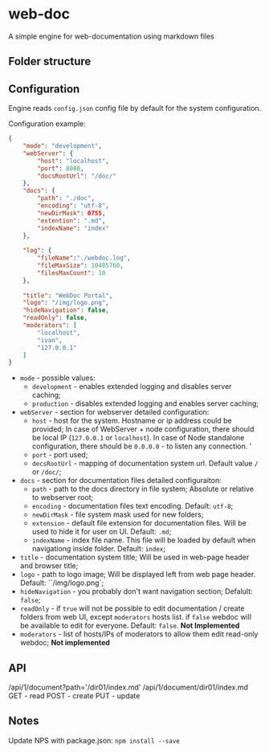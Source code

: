 # web-doc

A simple engine for web-documentation using markdown files

## Folder structure

## Configuration
Engine reads `config.json` config file by default for the system configuration.

Configuration example:
```json
{
	"mode": "development",
	"webServer": {
		"host": "localhost",
		"port": 8080,
		"docsRootUrl": "/doc/"
	},
	"docs": {
		"path": "./doc",
		"encoding": "utf-8",
		"newDirMask": 0755,
		"extention": ".md",
		"indexName": "index"
	},
	
	"log": {
		"fileName":"./webdoc.log",
		"fileMaxSize": 10485760,
		"filesMaxCount": 10
	},
	
	"title": "WebDoc Portal",
	"logo": "/img/logo.png",
	"hideNavigation": false,
	"readOnly": false,
	"moderators": [
		"localhost",
		"ivan",
		"127.0.0.1"
	]
}
```

* `mode` - possible values:
  * `development` - enables extended logging and disables server caching;
  * `production` - disables extended logging and enables server caching;
* `webServer` - section for webserver detailed configuration:
  * `host` - host for the system. Hostname or ip address could be provided; In case of WebServer + node configuration, there should be local IP (`127.0.0.1` or `localhost`). In case of Node standalone configuration, there should be `0.0.0.0` - to listen any connection. '
  * `port` - port used;
  * `decsRootUrl` - mapping of documentation system url. Default value `/` or `/doc/`;
* `docs` - section for documentation files detailed configuraiton:
  * `path` - path to the docs directory in file system; Absolute or relative to webserver root;
  * `encoding` - documentation files text encoding. Default: `utf-8`;
  * `newDirMask` - file system mask used for new folders;
  * `extension` - default file extension for documentation files. Will be used to hide it for user on UI. Default: `.md`;
  * `indexName` - index file name. This file will be loaded by default when navigationg inside folder. Default: `index`;
* `title` - documentation system title; Will be used in web-page header and browser title;
* `logo` - path to logo image; Will be displayed left from web page header. Default: ``/img/logo.png`;
* `hideNavigation` - you probably don't want navigation section; Defalult: `false`;
* `readOnly` - if `true` will not be possible to edit documentation / create folders from web UI, except `moderators` hosts list. if `false` webdoc will be available to edit for everyone. Default: `false`. **Not Implemented**
* `moderators` - list of hosts/IPs of moderators to allow them edit read-only webdoc; **Not implemented**

## API
/api/1/document?path='/dir01/index.md'
/api/1/document/dir01/index.md
GET - read
POST - create
PUT - update

## Notes
Update NPS with package.json: `npm install --save`
